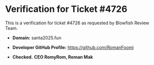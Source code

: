 # Verification for Ticket #4726

This is a verification for ticket #4726 as requested by Blowfish Review Team.

- **Domain:** santa2025.fun
- **Developer GitHub Profile:** https://github.com/RomanFoomi

- **Checked.**
**CEO RomyRom, Roman Mak**
